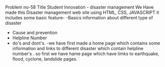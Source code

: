 Problem no-58 Title Student Innovation - disaster management
We Have made this Disaster management web site using HTML, CSS, JAVASCRIPT
it includes some basic feature-
-Basics information about different type of disaster
- Cause and prevention
- Helpline Number
- do's and dont's.
-we have first made a home page which contains some information and links to different disaster
which contain helpline number's .
so first we have hame page which have limks to earthquake, flood, cyclone, landslide pages.
